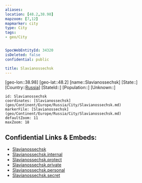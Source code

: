 ```yaml
---
aliases: 
location: [48.2,38.98]
mapzoom: [7,12] 
mapmarker: city 
type: City
tags:
- geo/City


SpocWebEntityId: 34320
isDeleted: false
confidential: public

title: Slavianossechsk
---
```

[geo-lon::38.98]
[geo-lat::48.2]
[name::Slavianossechsk]
[State::]
[Country::[Russia](geo/Continent/Europe/Russia.md)]
[StateId::]
[Population::]
[Unknown::]


```leaflet
id: Slavianossechsk
coordinates: [Slavianossechsk](geo/Continent/Europe/Russia/City/Slavianossechsk.md)
markerFile: [Slavianossechsk](geo/Continent/Europe/Russia/City/Slavianossechsk.md)
defaultZoom: 11 
maxZoom: 18
```


## Confidential Links & Embeds: 
- [Slavianossechsk](../../../../../../_public/geo/Continent/Europe/Russia/City/Slavianossechsk.md) 
- [Slavianossechsk.internal](../../../../../../_internal/geo/Continent/Europe/Russia/City/Slavianossechsk.internal.md) 
- [Slavianossechsk.protect](../../../../../../_protect/geo/Continent/Europe/Russia/City/Slavianossechsk.protect.md) 
- [Slavianossechsk.private](../../../../../../_private/geo/Continent/Europe/Russia/City/Slavianossechsk.private.md) 
- [Slavianossechsk.personal](../../../../../../_personal/geo/Continent/Europe/Russia/City/Slavianossechsk.personal.md) 
- [Slavianossechsk.secret](../../../../../../_secret/geo/Continent/Europe/Russia/City/Slavianossechsk.secret.md) 
